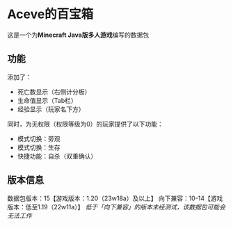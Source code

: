 # Aceve的百宝箱

这是一个为**Minecraft Java版多人游戏**编写的数据包

## 功能

添加了：
- 死亡数显示（右侧计分板）
- 生命值显示（Tab栏）
- 经验显示（玩家名下方）

同时，为无权限（权限等级为0）的玩家提供了以下功能：
- 模式切换：旁观
- 模式切换：生存
- 快捷功能：自杀（双重确认）

## 版本信息
数据包版本：15【游戏版本：1.20（23w18a）及以上】
向下兼容：10-14【游戏版本：低至1.19（22w11a）】
*低于「向下兼容」的版本未经测试，该数据包可能会无法工作*

